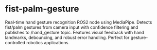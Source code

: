 # fist-palm-gesture
Real-time hand gesture recognition ROS2 node using MediaPipe. Detects fist/palm gestures from camera input with confidence filtering and publishes to /hand_gesture topic. Features visual feedback with hand landmarks, debouncing, and robust error handling. Perfect for gesture-controlled robotics applications.
